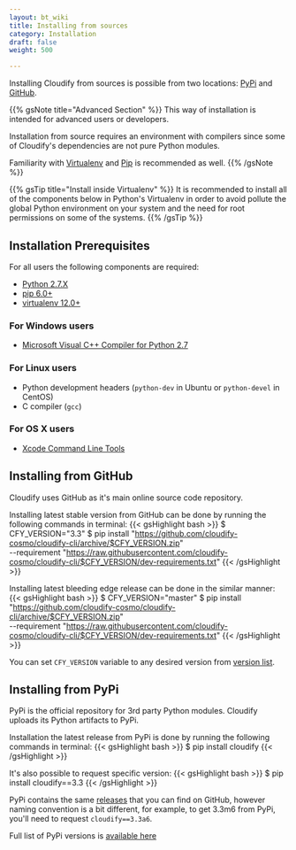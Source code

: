 ```yaml
---
layout: bt_wiki
title: Installing from sources
category: Installation
draft: false
weight: 500

---
```


Installing Cloudify from sources is possible from two locations:
[PyPi](https://pypi.python.org/pypi) and [GitHub](http://github.com/).

{{% gsNote title="Advanced Section" %}}
This way of installation is intended for advanced users or developers.

Installation from source requires an environment with compilers since some of Cloudify's
dependencies are not pure Python modules.

Familiarity with [Virtualenv](https://virtualenv.readthedocs.org/en/latest/) and [Pip](https://pip.pypa.io/en/stable/) is recommended as well.
{{% /gsNote %}}

{{% gsTip title="Install inside Virtualenv" %}}
It is recommended to install all of the components below in Python's Virtualenv
in order to avoid pollute the global Python environment on your system and the
need for root permissions on some of the systems.
{{% /gsTip %}}

## Installation Prerequisites
For all users the following components are required:

* [Python 2.7.X](https://www.python.org/downloads/)
* [pip 6.0+](https://pip.pypa.io/en/stable/installing/)
* [virtualenv 12.0+](https://virtualenv.readthedocs.org/en/latest/installation.html)

### For Windows users
* [Microsoft Visual C++ Compiler for Python 2.7](https://www.microsoft.com/en-us/download/details.aspx?id=44266)

### For Linux users
* Python development headers (`python-dev` in Ubuntu or `python-devel` in CentOS)
* C compiler (`gcc`)

### For OS X users
* [Xcode Command Line Tools](https://developer.apple.com/library/ios/technotes/tn2339/_index.html#//apple_ref/doc/uid/DTS40014588-CH1-DOWNLOADING_COMMAND_LINE_TOOLS_IS_NOT_AVAILABLE_IN_XCODE_FOR_OS_X_10_9__HOW_CAN_I_INSTALL_THEM_ON_MY_MACHINE_)

## Installing from GitHub

Cloudify uses GitHub as it's main online source code repository.

Installing latest stable version from GitHub can be done by running the following
commands in terminal:
{{< gsHighlight bash >}}
$ CFY_VERSION="3.3"
$ pip install "https://github.com/cloudify-cosmo/cloudify-cli/archive/$CFY_VERSION.zip" \
  --requirement "https://raw.githubusercontent.com/cloudify-cosmo/cloudify-cli/$CFY_VERSION/dev-requirements.txt"
{{< /gsHighlight >}}

Installing latest bleeding edge release can be done in the similar manner:
{{< gsHighlight bash >}}
$ CFY_VERSION="master"
$ pip install "https://github.com/cloudify-cosmo/cloudify-cli/archive/$CFY_VERSION.zip" \
  --requirement "https://raw.githubusercontent.com/cloudify-cosmo/cloudify-cli/$CFY_VERSION/dev-requirements.txt"
{{< /gsHighlight >}}

You can set `CFY_VERSION` variable to any desired version from [version list](https://github.com/cloudify-cosmo/cloudify-cli/tags).

## Installing from PyPi

PyPi is the official repository for 3rd party Python modules. Cloudify uploads
its Python artifacts to PyPi.

Installation the latest release from PyPi is done by running the following commands in terminal:
{{< gsHighlight bash >}}
$ pip install cloudify
{{< /gsHighlight >}}

It's also possible to request specific version:
{{< gsHighlight bash >}}
$ pip install cloudify==3.3
{{< /gsHighlight >}}

PyPi contains the same [releases](https://github.com/cloudify-cosmo/cloudify-cli/tags) that you can find on GitHub, however naming convention
is a bit different, for example, to get 3.3m6 from PyPi, you'll need to request
`cloudify==3.3a6`.

Full list of PyPi versions is [available here](https://pypi.python.org/pypi/cloudify/json)
